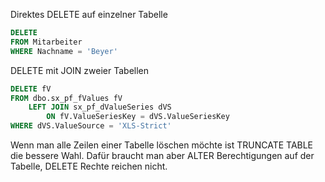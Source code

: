 Direktes DELETE auf einzelner Tabelle

````SQL
DELETE 
FROM Mitarbeiter
WHERE Nachname = 'Beyer'
````

DELETE mit JOIN zweier Tabellen

````SQL
DELETE fV 
FROM dbo.sx_pf_fValues fV
	LEFT JOIN sx_pf_dValueSeries dVS
		ON fV.ValueSeriesKey = dVS.ValueSeriesKey
WHERE dVS.ValueSource = 'XLS-Strict'

````

Wenn man alle Zeilen einer Tabelle löschen möchte ist TRUNCATE TABLE die bessere Wahl. Dafür braucht man aber ALTER Berechtigungen auf der Tabelle, 
DELETE Rechte reichen nicht.
